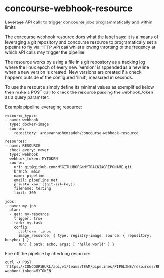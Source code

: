 # concourse-webhook-resource
Leverage API calls to trigger concourse jobs programmatically and within limits

The concourse webhook resource does what the label says: it is a means of
leveraging a git repository and concourse resource to programatically set a
pipeline to fly via HTTP API call whilst allowing throttling of the freqency
at which API calls may trigger the pipeline.

The resource works by using a file in a git repository as a tracking log where
the linux epoch of every new 'version' is appended as a new line when a new
version is created. New versions are created if a check happens outside of the
configured 'limit', measured in seconds.

To use the resource simply define its minimal values as exemplified below then
make a POST call to check the resource passing the webhook_token as a query
parameter:

Example pipeline leveraging resource:
```
resource_types:
- name: webhook
  type: docker-image
  source:
    repository: ardavanhashemzadeh/concourse-webhook-resource

resources:
- name: RESOURCE
  check_every: never
  type: webhook
  webhook_token: MYTOKEN
  source:
    uri: git@github.com:MYGITHUBORG/MYTRACKINGREPONAME.git
    branch: main
    name: pipeline
    email: pipe@line.net
    private_key: ((git-ssh-key))
    filename: testing
    limit: 300

jobs:
- name: my-job
  plan:
  - get: my-resource
    trigger: true
  - task: my-task
    config:
      platform: linux
      image_resource: { type: registry-image, source: { repository: busybox } }
      run: { path: echo, args: [ "hello world" ] }
```

Fire off the pipeline by checking resource:
```
curl -X POST 'https://CONCOURSEURL/api/v1/teams/TEAM/pipelines/PIPELINE/resources/RESOURCE/check/webhook?webhook_token=MYTOKEN'
```
